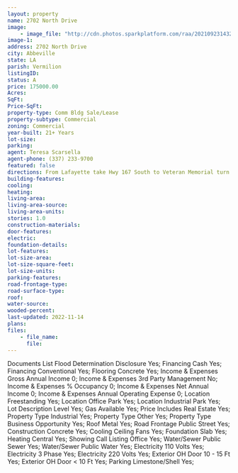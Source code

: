 ```yaml
---
layout: property
name: 2702 North Drive 
image:
    - image_file: "http://cdn.photos.sparkplatform.com/raa/20210923143234341413000000.jpg"
image-1:
address: 2702 North Drive
city: Abbeville
state: LA
parish: Vermilion
listingID: 
status: A
price: 175000.00
Acres: 
SqFt: 
Price-SqFt: 
property-type: Comm Bldg Sale/Lease
property-subtype: Commercial
zoning: Commercial
year-built: 21+ Years
lot-size: 
parking: 
agent: Teresa Scarsella
agent-phone: (337) 233-9700
featured: false
directions: From Lafayette take Hwy 167 South to Veteran Memorial turn Left at North Drive will be 2nd Building on your Left.
building-features: 
cooling: 
heating: 
living-area: 
living-area-source: 
living-area-units: 
stories: 1.0
construction-materials: 
door-features: 
electric: 
foundation-details: 
lot-features: 
lot-size-area: 
lot-size-square-feet: 
lot-size-units: 
parking-features: 
road-frontage-type: 
road-surface-type: 
roof: 
water-source: 
wooded-percent: 
last-updated: 2022-11-14
plans: 
files:
    - file_name:
      file:
---
```

Documents List	Flood Determination Disclosure	Yes;
Financing	Cash	Yes;
Financing	Conventional	Yes;
Flooring	Concrete	Yes;
Income & Expenses	Gross Annual Income	0;
Income & Expenses	3rd Party Management	No;
Income & Expenses	% Occupancy	0;
Income & Expenses	Net Annual Income	0;
Income & Expenses	Annual Operating Expense	0;
Location	Freestanding	Yes;
Location	Office Park	Yes;
Location	Industrial Park	Yes;
Lot Description	Level	Yes;
Gas	Available	Yes;
Price Includes	Real Estate	Yes;
Property Type	Industrial	Yes;
Property Type	Other	Yes;
Property Type	Business Opportunity	Yes;
Roof	Metal	Yes;
Road Frontage	Public Street	Yes;
Construction	Concrete	Yes;
Cooling	Ceiling Fans	Yes;
Foundation	Slab	Yes;
Heating	Central	Yes;
Showing	Call Listing Office	Yes;
Water/Sewer	Public Sewer	Yes;
Water/Sewer	Public Water	Yes;
Electricity	110 Volts	Yes;
Electricity	3 Phase	Yes;
Electricity	220 Volts	Yes;
Exterior	OH Door 10 - 15 Ft	Yes;
Exterior	OH Door < 10 Ft	Yes;
Parking	Limestone/Shell	Yes;

